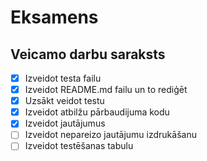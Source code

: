 # Eksamens
## Veicamo darbu saraksts
- [x] Izveidot testa failu
- [x] Izveidot README.md failu un to rediģēt
- [x] Uzsākt veidot testu
- [x] Izveidot atbilžu pārbaudijuma kodu
- [x] Izveidot jautājumus
- [ ] Izveidot nepareizo jautājumu izdrukāšanu
- [ ] Izveidot testēšanas tabulu